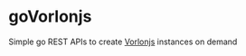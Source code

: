 # goVorlonjs
Simple go REST APIs to create [Vorlonjs](https://github.com/microsoftdx/vorlonjs) instances on demand
